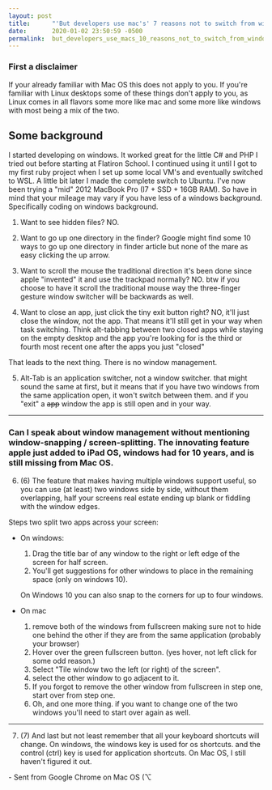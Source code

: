```yaml
---
layout: post
title:      "'But developers use mac's' 7 reasons not to switch from windows"
date:       2020-01-02 23:50:59 -0500
permalink:  but_developers_use_macs_10_reasons_not_to_switch_from_windows
---
```



### First a disclaimer

If your already familiar with Mac OS this does not apply to you.
If you're familiar with Linux desktops some of these things don't apply to you, as Linux comes in all flavors some more like mac and some more like windows with most being a mix of the two.

## Some background

I started developing on windows. It worked great for the little C# and PHP I tried out before starting at Flatiron School. I continued using it until I got to my first ruby project when I set up some local VM's and eventually switched to WSL. A little bit later I made the complete switch to Ubuntu.
I've now been trying a "mid" 2012 MacBook Pro (I7 + SSD + 16GB RAM).
So have in mind that your mileage may vary if you have less of a windows background. Specifically coding on windows background.

1. Want to see hidden files? NO.

2. Want to go up one directory in the finder? Google might find some 10 ways to go up one directory in finder article but none of the mare as easy clicking the up arrow.

3. Want to scroll the mouse the traditional direction it's been done since apple "invented" it and use the trackpad normally? NO. btw if you choose to have it scroll the traditional mouse way the three-finger gesture window switcher will be backwards as well.

4. Want to close an app, just click the tiny exit button right? NO, it'll just close the window, not the app. That means it'll still get in your way when task switching. Think alt-tabbing between two closed apps while staying on the empty desktop and the app you're looking for is the third or fourth most recent one after the apps you just "closed"

That leads to the next thing. There is no window management.

5. Alt-Tab is an application switcher, not a window switcher. that might sound the same at first, but it means that if you have two windows from the same application open, it won't switch between them. and if you "exit" a <del>app</del> window the app is still open and in your way.

--------

### Can I speak about window management without mentioning window-snapping / screen-splitting. The innovating feature apple just added to iPad OS,  windows had for 10 years, and is still missing from Mac OS.

6. (6) The feature that makes having multiple windows support useful, so you can use (at least) two windows side by side, without them overlapping,  half your screens real estate ending up blank or fiddling with the window edges.

  Steps two split two apps across your screen:

  * On windows:
    1. Drag the title bar of any window to the right or left edge of the screen for half screen. 
    1. You'll get suggestions for other windows to place in the remaining space (only on windows 10). 

    On Windows 10 you can also snap to the corners for up to four windows.


  * On mac
    1. remove both of the windows from fullscreen making sure not to hide one behind the other if they are from the same application (probably your browser)
    1. Hover over the green fullscreen button. (yes hover, not left click for some odd reason.)
    1. Select "Tile window two the left (or right) of the screen".
    1. select the other window to go adjacent to it.
    1. If you forgot to remove the other window from fullscreen in step one, start over from step one.
    1. Oh, and one more thing. if you want to change one of the two windows you'll need to start over again as well.

----------

7. (7) And last but not least remember that all your keyboard shortcuts will change. On windows, the windows key is used for os shortcuts. and the control (ctrl) key is used for application shortcuts. On Mac OS, I still haven't figured it out.


 \- Sent from Google Chrome on Mac OS  (⌥
